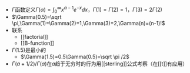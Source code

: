- $\Gamma$函数定义$\Gamma(\alpha)=\int_0^\infty x^{\alpha-1}e^{-x}dx$，$\Gamma(1)=\Gamma(2)=1$，$\Gamma(3)=2\Gamma(2)$
- $\Gamma(0.5)=\sqrt \pi,\Gamma(1)=\Gamma(2)=1,\Gamma(3)=2,\Gamma(n)=(n-1)!$
- 联系
  - [[factorial]]
  - [[B-function]]
- $\Gamma(1.5)$是最小的
  - $\Gamma(1.5)=0.5\Gamma(0.5)=\sqrt \pi /2$
- $\Gamma (a+1/2)/\Gamma(a)$在$a$趋于无穷时的行为用[[sterling]]公式考察（在[[t]]有应用）